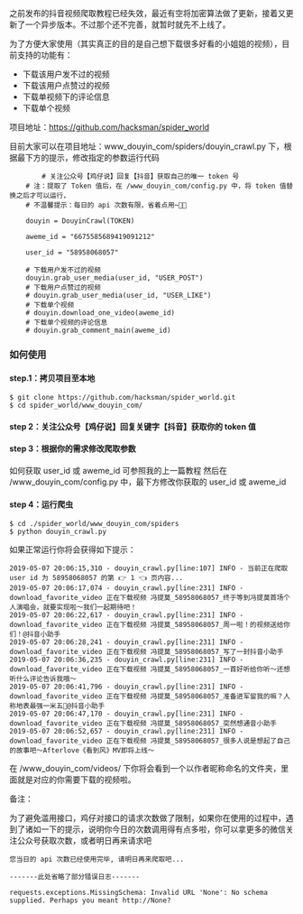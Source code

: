 之前发布的抖音视频爬取教程已经失效，最近有空将加密算法做了更新，接着又更新了一个异步版本。不过那个还不完善，就暂时就先不上线了。

为了方便大家使用（其实真正的目的是自己想下载很多好看的小姐姐的视频），目前支持的功能有：

- 下载该用户发不过的视频
- 下载该用户点赞过的视频
- 下载单视频下的评论信息
- 下载单个视频

项目地址：https://github.com/hacksman/spider_world

目前大家可以在项目地址：www_douyin_com/spiders/douyin_crawl.py 下，根据最下方的提示，修改指定的参数运行代码

```
		# 关注公众号【鸡仔说】回复【抖音】获取自己的唯一 token 号
    # 注：提取了 Token 值后，在 /www_douyin_com/config.py 中，将 token 值替换之后才可以运行，
    # 不温馨提示：每日的 api 次数有限，省着点用~😬😬
    
    douyin = DouyinCrawl(TOKEN)

    aweme_id = "6675585689419091212"

    user_id = "58958068057"

    # 下载用户发不过的视频
    douyin.grab_user_media(user_id, "USER_POST")
    # 下载用户点赞过的视频
    # douyin.grab_user_media(user_id, "USER_LIKE")
    # 下载单个视频
    # douyin.download_one_video(aweme_id)
    # 下载单个视频的评论信息
    # douyin.grab_comment_main(aweme_id)
```

### 如何使用

#### step.1：拷贝项目至本地

```
$ git clone https://github.com/hacksman/spider_world.git
$ cd spider_world/www_douyin_com/
```

#### step 2：关注公众号【鸡仔说】回复关键字【抖音】获取你的 token 值

#### step 3：根据你的需求修改爬取参数

如何获取 user_id 或 aweme_id 可参照我的上一篇教程
然后在 /www_douyin_com/config.py  中，最下方修改你获取的 user_id 或 aweme_id 

####  step 4：运行爬虫
```
$ cd ./spider_world/www_douyin_com/spiders
$ python douyin_crawl.py
```
如果正常运行你将会获得如下提示：
```
2019-05-07 20:06:15,310 - douyin_crawl.py[line:107] INFO - 当前正在爬取 user id 为 58958068057 的第 👉 1 👈 页内容...
2019-05-07 20:06:17,074 - douyin_crawl.py[line:231] INFO - download_favorite_video 正在下载视频 冯提莫_58958068057_终于等到冯提莫首场个人演唱会，就要实现啦～我们一起期待吧！ 
2019-05-07 20:06:22,617 - douyin_crawl.py[line:231] INFO - download_favorite_video 正在下载视频 冯提莫_58958068057_周一啦！的视频送给你们！@抖音小助手 
2019-05-07 20:06:28,241 - douyin_crawl.py[line:231] INFO - download_favorite_video 正在下载视频 冯提莫_58958068057_写了一封抖音小助手 
2019-05-07 20:06:36,235 - douyin_crawl.py[line:231] INFO - download_favorite_video 正在下载视频 冯提莫_58958068057_一首好听给你听～还想听什么评论告诉我哦～ 
2019-05-07 20:06:41,796 - douyin_crawl.py[line:231] INFO - download_favorite_video 正在下载视频 冯提莫_58958068057_准备进军留我的嘛？人称地表最强一米五🤨@抖音小助手 
2019-05-07 20:06:47,170 - douyin_crawl.py[line:231] INFO - download_favorite_video 正在下载视频 冯提莫_58958068057_突然想通音小助手 
2019-05-07 20:06:52,657 - douyin_crawl.py[line:231] INFO - download_favorite_video 正在下载视频 冯提莫_58958068057_很多人说是想起了自己的故事吧～Afterlove《看到风》MV即将上线～ 
```

在 /www_douyin_com/videos/ 下你将会看到一个以作者昵称命名的文件夹，里面就是对应的你需要下载的视频啦。

备注：

为了避免滥用接口，鸡仔对接口的请求次数做了限制，如果你在使用的过程中，遇到了诸如一下的提示，说明你今日的次数调用得有点多啦，你可以拿更多的微信关注公众号获取次数，或者明日再来请求吧

```
您当日的 api 次数已经使用完毕, 请明日再来爬取吧...

-------此处省略了部分错误日志-------

requests.exceptions.MissingSchema: Invalid URL 'None': No schema supplied. Perhaps you meant http://None?

```



